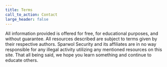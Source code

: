 ```yaml
---
title: Terms
call_to_action: Contact
large_header: false
---
```


All information provided is offered for free, for educational purposes, and without guarantee. All resources described are subject to terms given by their respective authors. Sparwol Security and its affiliates are in no way responsible for any illegal activity utilizing any mentioned resources on this site. That all being said, we hope you learn something and continue to educate others. 